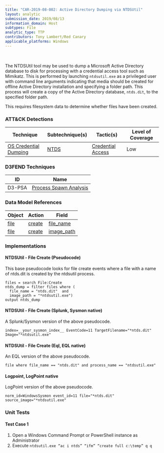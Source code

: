 ```yaml
---
title: "CAR-2019-08-002: Active Directory Dumping via NTDSUtil"
layout: analytic
submission_date: 2019/08/13
information_domain: Host
subtypes: File
analytic_type: TTP
contributors: Tony Lambert/Red Canary
applicable_platforms: Windows
---
```

<br><br>
The NTDSUtil tool may be used to dump a Microsoft Active Directory database to disk for processing with a credential access tool such as Mimikatz. This is performed by launching `ntdsutil.exe` as a privileged user with command line arguments indicating that media should be created for offline Active Directory installation and specifying a folder path. This process will create a copy of the Active Directory database, `ntds.dit`, to the specified folder path.

This requires filesystem data to determine whether files have been created.



### ATT&CK Detections

|Technique|Subtechnique(s)|Tactic(s)|Level of Coverage|
|---|---|---|---|
|[OS Credential Dumping](https://attack.mitre.org/techniques/T1003/)|[NTDS](https://attack.mitre.org/techniques/T1003/003/)|[Credential Access](https://attack.mitre.org/tactics/TA0006/)|Low|


### D3FEND Techniques

|ID|Name|
|---|---| 
|D3-PSA | [Process Spawn Analysis](https://d3fend.mitre.org/technique/d3f:ProcessSpawnAnalysis)| 



### Data Model References

|Object|Action|Field|
|---|---|---|
|[file](/data_model/file) | [create](/data_model/file#create) | [file_name](/data_model/file#file_name) |
|[file](/data_model/file) | [create](/data_model/file#create) | [image_path](/data_model/file#image_path) |



### Implementations

#### NTDSUtil - File Create (Pseudocode)


This base pseudocode looks for file create events where a file with a name of ntds.dit is created by the ntdsutil process.


```
files = search File:Create
ntds_dump = filter files where (
  file_name = "ntds.dit"  and
  image_path = "*ntdsutil.exe")
output ntds_dump

```


#### NTDSUtil - File Create (Splunk, Sysmon native)


A Splunk/Sysmon version of the above pseudocode.


```
index=__your_sysmon_index__ EventCode=11 TargetFilename="*ntds.dit" Image="*ntdsutil.exe"

```


#### NTDSUtil - File Create (Eql, EQL native)


An EQL version of the above pseudocode.


```
file where file_name == "ntds.dit" and process_name == "ntdsutil.exe"

```


#### Logpoint, LogPoint native

LogPoint version of the above pseudocode.


```
norm_id=WindowsSysmon event_id=11 file="*ntds.dit" source_image="*ntdsutil.exe"

```



### Unit Tests

#### Test Case 1

1. Open a Windows Command Prompt or PowerShell instance as Administrator
2. Execute `ntdsutil.exe “ac i ntds” “ifm” “create full c:\temp” q q`



